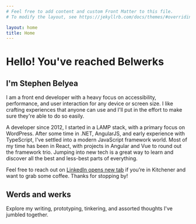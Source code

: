 ```yaml
---
# Feel free to add content and custom Front Matter to this file.
# To modify the layout, see https://jekyllrb.com/docs/themes/#overriding-theme-defaults

layout: home
title: Home
---
```


# Hello! You've reached Belwerks

## I'm Stephen Belyea

I am a front end developer with a heavy focus on accessibility, performance, and user interaction for any device or screen size. I like crafting experiences that anyone can use and I'll put in the effort to make sure they're able to do so easily.

A developer since 2012, I started in a LAMP stack, with a primary focus on WordPress. After some time in .NET, AngularJS, and early experience with TypeScript, I've settled into a modern JavaScript framework world. Most of my time has been in React, with projects in Angular and Vue to round out the framework trio. Jumping into new tech is a great way to learn and discover all the best and less-best parts of everything.

Feel free to reach out on <a href="https://www.linkedin.com/in/sebelyea/" target="_blank">LinkedIn <span class="visually-hidden">opens new tab</span></a> if you’re in Kitchener and want to grab some coffee. Thanks for stopping by!

## Werds and werks

Explore my writing, prototyping, tinkering, and assorted thoughts I've jumbled together.
